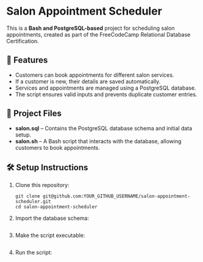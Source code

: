 # Salon Appointment Scheduler  

This is a **Bash and PostgreSQL-based** project for scheduling salon appointments, created as part of the FreeCodeCamp Relational Database Certification.  

## 📌 Features
- Customers can book appointments for different salon services.
- If a customer is new, their details are saved automatically.
- Services and appointments are managed using a PostgreSQL database.
- The script ensures valid inputs and prevents duplicate customer entries.

## 📂 Project Files
- **salon.sql** – Contains the PostgreSQL database schema and initial data setup.
- **salon.sh** – A Bash script that interacts with the database, allowing customers to book appointments.

## 🛠️ Setup Instructions
1. Clone this repository:  
   ```
   git clone git@github.com:YOUR_GITHUB_USERNAME/salon-appointment-scheduler.git
   cd salon-appointment-scheduler
   ```
2. Import the database schema:
   ```psql -U freecodecamp -d salon -f salon.sql
   ```
3. Make the script executable:
   ```chmod +x salon.sh
   ```
4. Run the script:
   ```./salon.sh
   ```

